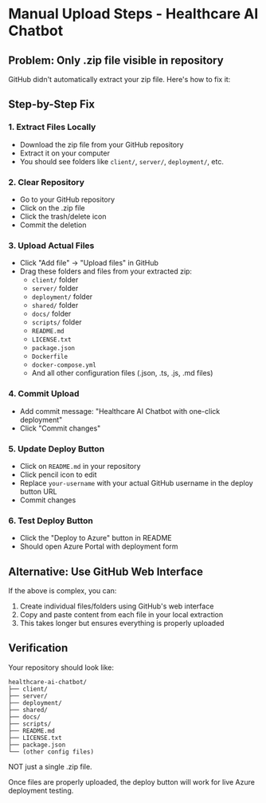 # Manual Upload Steps - Healthcare AI Chatbot

## Problem: Only .zip file visible in repository

GitHub didn't automatically extract your zip file. Here's how to fix it:

## Step-by-Step Fix

### 1. Extract Files Locally
- Download the zip file from your GitHub repository
- Extract it on your computer
- You should see folders like `client/`, `server/`, `deployment/`, etc.

### 2. Clear Repository
- Go to your GitHub repository
- Click on the .zip file
- Click the trash/delete icon
- Commit the deletion

### 3. Upload Actual Files
- Click "Add file" → "Upload files" in GitHub
- Drag these folders and files from your extracted zip:
  - `client/` folder
  - `server/` folder  
  - `deployment/` folder
  - `shared/` folder
  - `docs/` folder
  - `scripts/` folder
  - `README.md`
  - `LICENSE.txt`
  - `package.json`
  - `Dockerfile`
  - `docker-compose.yml`
  - And all other configuration files (.json, .ts, .js, .md files)

### 4. Commit Upload
- Add commit message: "Healthcare AI Chatbot with one-click deployment"
- Click "Commit changes"

### 5. Update Deploy Button
- Click on `README.md` in your repository
- Click pencil icon to edit
- Replace `your-username` with your actual GitHub username in the deploy button URL
- Commit changes

### 6. Test Deploy Button
- Click the "Deploy to Azure" button in README
- Should open Azure Portal with deployment form

## Alternative: Use GitHub Web Interface

If the above is complex, you can:
1. Create individual files/folders using GitHub's web interface
2. Copy and paste content from each file in your local extraction
3. This takes longer but ensures everything is properly uploaded

## Verification

Your repository should look like:
```
healthcare-ai-chatbot/
├── client/
├── server/
├── deployment/
├── shared/
├── docs/
├── scripts/
├── README.md
├── LICENSE.txt
├── package.json
└── (other config files)
```

NOT just a single .zip file.

Once files are properly uploaded, the deploy button will work for live Azure deployment testing.
